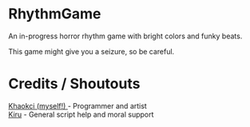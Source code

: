 # RhythmGame
An in-progress horror rhythm game with bright colors and funky beats.

This game might give you a seizure, so be careful.

# Credits / Shoutouts
[Khaokci (myself!) ](https://github.com/Khaokci) - Programmer and artist
<br>
[Kiru](https://github.com/0neGal) - General script help and moral support

